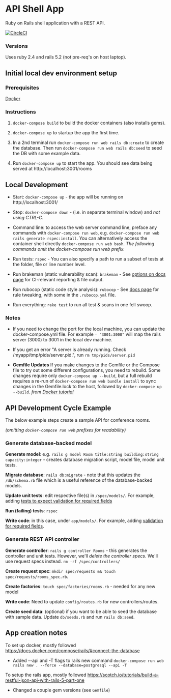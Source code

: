 # API Shell App

Ruby on Rails shell application with a REST API.

[![CircleCI](https://circleci.com/gh/STSILABS/ruby-api-shell.svg?style=svg)](https://circleci.com/gh/STSILABS/ruby-api-shell)

### Versions

Uses ruby 2.4 and rails 5.2 (not pre-req's on host laptop).

## Initial local dev environment setup

### Prerequisites

[Docker](https://docs.docker.com/install/)

### Instructions

1. `docker-compose build` to build the docker containers (also installs gems).

2. `docker-compose up` to startup the app the first time.

3. In a 2nd terminal run `docker-compose run web rails db:create` to create the database. Then run `docker-compose run web rails db:seed` to seed the DB with some example data.

4. Run `docker-compose up` to start the app. You should see data being served at http://localhost:3001/rooms

## Local Development

 * Start: `docker-compose up` - the app will be running on http://localhost:3001/

 * Stop: `docker-compose down` - (i.e. in separate terminal window) and *not using CTRL-C*.

 * Command line: to access the web server command line, preface any commands with `docker-compose run web`, e.g. `docker-compose run web rails generate rspec:install`. You can alternatively access the container shell directly `docker-compose run web bash`. *The following commands omit the docker-compose run web prefix.*

 * Run tests: `rspec` - You can also specify a path to run a subset of tests at the folder, file or line number level.

 * Run brakeman (static vulnerability scan): `brakeman` -  See [options on docs page](https://github.com/presidentbeef/brakeman#basic-options) for CI-relevant reporting & file output.

 * Run rubocop (static code style analysis): `rubocop` -  See [docs page](https://github.com/rubocop-hq/rubocop) for rule tweaking, with some in the `.rubocop.yml` file.

 * Run everything: `rake test` to run all test & scans in one fell swoop.

### Notes

 * If you need to change the port for the local machine, you can update the docker-compose.yml file. For example `- "3001:3000"` will map the rails server (3000) to 3001 in the local dev machine.

 * If you get an error "A server is already running. Check /myapp/tmp/pids/server.pid.", run `rm tmp/pids/server.pid`

 * **Gemfile Updates** If you make changes to the Gemfile or the Compose file to try out some different configurations, you need to rebuild. Some changes require only `docker-compose up --build`, but a full rebuild requires a re-run of `docker-compose run web bundle install` to sync changes in the Gemfile.lock to the host, followed by `docker-compose up --build`. *from [Docker tutorial](https://docs.docker.com/install/)*

## API Development Cycle Example

The below example steps create a sample API for conference rooms.

*(omitting `docker-compose run web` prefixes for readability)*

### Generate database-backed model

__Generate model__: e.g. `rails g model Room title:string building:string capacity:integer` - creates database migration script, model file, model unit tests.

__Migrate database__: `rails db:migrate` - note that this updates the `/db/schema.rb` file which is a useful reference of the database-backed models.

__Update unit tests__: edit respective file(s) in `/spec/models/`. For example, adding [tests to expect validation for required fields](https://github.com/STSILABS/ruby-api-shell/blob/bb252e37fd8c92913e8635aea35a01523e732e69/spec/models/room_spec.rb#L5) 

__Run (failing) tests__: `rspec`

__Write code__: in this case, under `app/models/`. For example, adding [validation for required fields](https://github.com/STSILABS/ruby-api-shell/blob/bb252e37fd8c92913e8635aea35a01523e732e69/app/models/room.rb#L2).

### Generate REST API controller

__Generate controller__: `rails g controller Rooms` - this generates the controller and unit tests. However, we'll *delete the controller specs*. We'll use request specs instead. `rm -rf /spec/controllers/`

__Create request spec__: `mkdir spec/requests && touch spec/requests/rooms_spec.rb`. 

__Create factories__: `touch spec/factories/rooms.rb` - needed for any new model

__Write code__: Need to update `config/routes.rb` for new controllers/routes.

__Create seed data__: (optional) if you want to be able to seed the database with sample data. Update `db/seeds.rb` and run `rails db:seed`.

## App creation notes

To set up docker, mostly followed https://docs.docker.com/compose/rails/#connect-the-database

  * Added --api and -T flags to rails new command `docker-compose run web rails new . --force --database=postgresql --api -T`

To setup the rails app, mostly followed https://scotch.io/tutorials/build-a-restful-json-api-with-rails-5-part-one

 * Changed a couple gem versions (see `Gemfile`)
